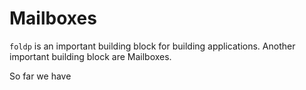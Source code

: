 # Mailboxes

`foldp` is an important building block for building applications. Another important building block are Mailboxes.

So far we have 